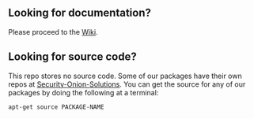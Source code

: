 ## Looking for documentation? 
Please proceed to the [Wiki](https://github.com/Security-Onion-Solutions/security-onion/wiki).

## Looking for source code?  
This repo stores no source code.  Some of our packages have their own repos at [Security-Onion-Solutions](https://github.com/Security-Onion-Solutions).  You can get the source for any of our packages by doing the following at a terminal:
```
apt-get source PACKAGE-NAME
```
